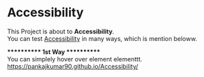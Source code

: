 # Accessibility
This Project is about to <b>Accessibility</b>.<br>
You can test <u>Accessibility</u> in many ways, which is mention beloww.

<b>********** 1st Way **********</b><br>
You can simplely hover over element elementtt.
https://pankajkumar90.github.io/Accessibility/
